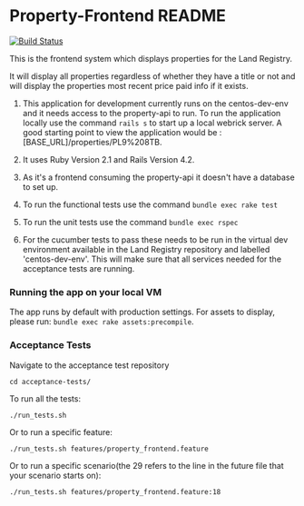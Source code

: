 Property-Frontend README
===============

[![Build Status](http://54.72.23.130/job/property-frontend-unit-tests/badge/icon)](http://54.72.23.130/job/property-frontend-unit-tests/)

This is the frontend system which displays properties for the Land Registry.

It will display all properties regardless of whether they have a title or not and will display the properties most recent price paid info if it exists.

1. This application for development currently runs on the centos-dev-env and it needs access to the property-api to run.
   To run the application locally use the command `rails s` to start up a local webrick server.
   A good starting point to view the application would be :
   [BASE_URL]/properties/PL9%208TB.


2. It uses Ruby Version 2.1 and Rails Version 4.2.

3. As it's a frontend consuming the property-api it doesn't have a database to set up.

4. To run the functional tests use the command `bundle exec rake test`

5. To run the unit tests use the command `bundle exec rspec`

6. For the cucumber tests to pass these needs to be run in the virtual dev environment available in the Land Registry    repository and labelled 'centos-dev-env'.  This will make sure that all services needed for the acceptance tests are running.

### Running the app on your local VM

The app runs by default with production settings. For assets to display, please run: `bundle exec rake assets:precompile`. 

### Acceptance Tests

Navigate to the acceptance test repository

```
cd acceptance-tests/
```

To run all the tests:

```
./run_tests.sh
```

Or to run a specific feature:

```
./run_tests.sh features/property_frontend.feature
```

Or to run a specific scenario(the 29 refers to the line in the future file that your scenario starts on):

```
./run_tests.sh features/property_frontend.feature:18
```
